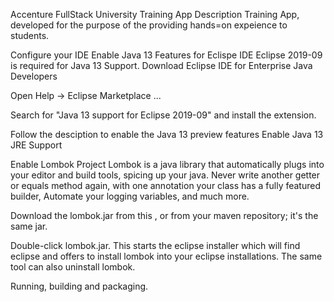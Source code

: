 Accenture FullStack University Training App
Description
Training App, developed for the purpose of the providing hands=on expeience to students.

Configure your IDE
Enable Java 13 Features for Eclispe IDE
Eclipse 2019-09 is required for Java 13 Support. Download Eclipse IDE for Enterprise Java Developers

Open Help -> Eclipse Marketplace ...

Search for "Java 13 support for Eclipse 2019-09" and install the extension.

Follow the desciption to enable the Java 13 preview features Enable Java 13 JRE Support

Enable Lombok
Project Lombok is a java library that automatically plugs into your editor and build tools, spicing up your java. Never write another getter or equals method again, with one annotation your class has a fully featured builder, Automate your logging variables, and much more.

Download the lombok.jar from this , or from your maven repository; it's the same jar.

Double-click lombok.jar. This starts the eclipse installer which will find eclipse and offers to install lombok into your eclipse installations. The same tool can also uninstall lombok.

Running, building and packaging.
